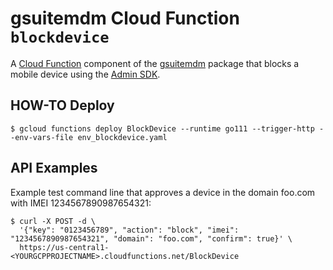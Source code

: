 # gsuitemdm Cloud Function `blockdevice` #

A [Cloud Function](https://cloud.google.com/functions/) component of the [gsuitemdm](https://github.com/rickt/gsuitemdm) package that blocks a mobile device using the [Admin SDK](https://developers.google.com/admin-sdk).

## HOW-TO Deploy ##
`$ gcloud functions deploy BlockDevice --runtime go111 --trigger-http --env-vars-file env_blockdevice.yaml`

## API Examples ##
Example test command line that approves a device in the domain foo.com with IMEI 1234567890987654321:

```
$ curl -X POST -d \
  '{"key": "0123456789", "action": "block", "imei": "1234567890987654321", "domain": "foo.com", "confirm": true}' \
  https://us-central1-<YOURGCPPROJECTNAME>.cloudfunctions.net/BlockDevice
```
